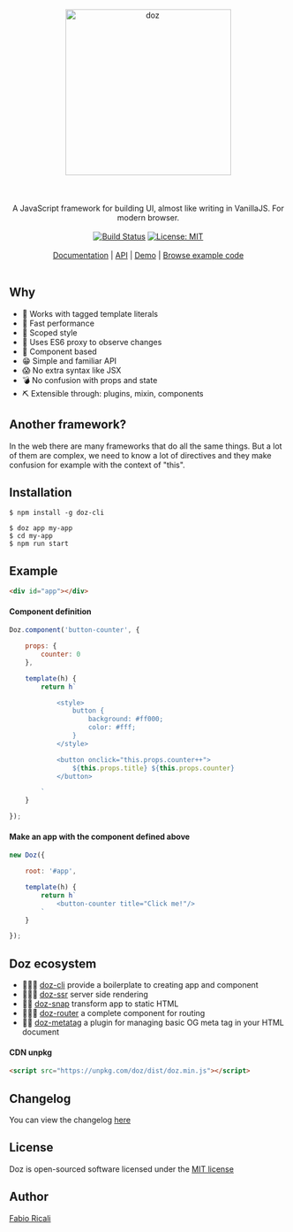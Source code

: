 <div align="center">
<br/><br/>
<img width="300" src="https://raw.githubusercontent.com/dozjs/doz/master/extra/doz.png" title="doz"/>
<br/><br/>
<br/><br/>
A JavaScript framework for building UI, almost like writing in VanillaJS. For modern browser.
<br/><br/>
<a href="https://travis-ci.org/dozjs/doz" target="_blank"><img src="https://travis-ci.org/dozjs/doz.svg?branch=master" title="Build Status"/></a>
<a href="https://opensource.org/licenses/MIT" target="_blank"><img src="https://img.shields.io/badge/License-MIT-yellow.svg" title="License: MIT"/></a>
<br/><br/>
<a href="https://github.com/dozjs/doz/blob/master/documentation/index.md">Documentation</a> 
| <a href="https://github.com/dozjs/doz/blob/master/documentation/api.md">API</a> 
| <a href="https://dozjs.github.io/doz/example/">Demo</a> 
| <a href="https://github.com/dozjs/doz/tree/master/example">Browse example code</a>
<br/><br/>
</div>

## Why
- 🎼 Works with tagged template literals
- 🔫 Fast performance
- 💅 Scoped style
- 📡 Uses ES6 proxy to observe changes
- 🎳 Component based
- 😁 Simple and familiar API
- 😱‍ No extra syntax like JSX
- 💣 No confusion with props and state
- ⛏ Extensible through: plugins, mixin, components

## Another framework?
In the web there are many frameworks that do all the same things. But a lot of them are complex, we need to know a lot of directives and they make confusion for example with the context of "this".

## Installation
```
$ npm install -g doz-cli

$ doz app my-app
$ cd my-app
$ npm run start
```

## Example

```html
<div id="app"></div>
```

#### Component definition

```javascript
Doz.component('button-counter', {

    props: {
        counter: 0
    },

    template(h) {
        return h`

            <style>
                button {
                    background: #ff000;
                    color: #fff;
                }
            </style>

            <button onclick="this.props.counter++">
                ${this.props.title} ${this.props.counter}
            </button>

        `
    }

});
```

#### Make an app with the component defined above

```javascript
new Doz({

    root: '#app',

    template(h) {
        return h`
            <button-counter title="Click me!"/>
        `
    }

});
```

## Doz ecosystem
- 👨🏻‍💻 [doz-cli](https://github.com/dozjs/doz-cli) provide a boilerplate to creating app and component
- 👨🏼‍🎨 [doz-ssr](https://github.com/dozjs/doz-ssr) server side rendering
- 🤳🏼 [doz-snap](https://github.com/dozjs/doz-snap) transform app to static HTML
- 👩🏼‍🚀 [doz-router](https://github.com/dozjs-cmp/doz-router) a complete component for routing
- ✍🏼 [doz-metatag](https://github.com/dozjs/doz-metatag) a plugin for managing basic OG meta tag in your HTML document

#### CDN unpkg
```html
<script src="https://unpkg.com/doz/dist/doz.min.js"></script>
```

## Changelog
You can view the changelog <a target="_blank" href="https://github.com/dozjs/doz/blob/master/CHANGELOG.md">here</a>

## License
Doz is open-sourced software licensed under the <a target="_blank" href="http://opensource.org/licenses/MIT">MIT license</a>

## Author
<a target="_blank" href="http://rica.li">Fabio Ricali</a>

